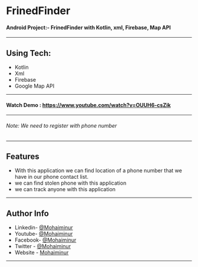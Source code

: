# FrinedFinder
 
#### Android Project:- FrinedFinder with Kotlin, xml, Firebase, Map API
---
## Using Tech:
* Kotlin
* Xml
* Firebase
* Google Map API
---
#### Watch Demo : https://www.youtube.com/watch?v=OUUH6-csZik
---
  ###### Note: We need to register with phone number
---

## Features

* With this application we can find location of a phone number that we have in our phone contact list. 
* we can find stolen phone with this application
* we can track anyone with this application

---

## Author Info
- Linkedin- [@Mohaiminur](https://www.linkedin.com/in/mohaiminur/)
- Youtube- [@Mohaiminur](https://www.youtube.com/channel/UC5MlwVt5vXtpHvgDHxbgqmw)
- Facebook- [@Mohaiminur](https://facebook.com/sifat404)
- Twitter - [@Mohaiminur](https://twitter.com/sifatkhan442)
- Website - [Mohaiminur](https://mohaiminur.ml)

---
